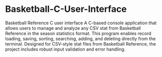 # Basketball-C-User-Interface
Basketball Reference C user interface
A C-based console application that allows users to manage and analyze any CSV stat from Basketball Reference in the season statistics format. This program enables record loading, saving, sorting, searching, adding, and deleting directly from the terminal. Designed for CSV-style stat files from Basketball Reference, the project includes robust input validation and error handling.
